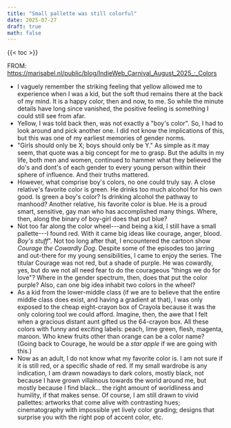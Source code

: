 ```yaml
---
title: "Small pallette was still colorful"
date: 2025-07-27
draft: true
math: false
---
```


{{< toc >}}

FROM:
https://marisabel.nl/public/blog/IndieWeb_Carnival_August_2025_:_Colors

- I vaguely remember the striking feeling that yellow allowed me to
  experience when I was a kid, but the soft thud remains there at the
  back of my mind. It is a happy color, then and now, to me. So while
  the minute details have long since vanished, the positive feeling is
  something I could still see from afar.
- Yellow, I was told back then, was not exactly a "boy's color". So, I
  had to look around and pick another one. I did not know the
  implications of this, but this was one of my earliest memories of
  gender norms.
- "Girls should only be X; boys should only be Y." As simple as it may
  seem, that quote was a big concept for me to grasp. But the adults in
  my life, both men and women, continued to hammer what they believed
  the do's and dont's of each gender to every young person within their
  sphere of influence. And their truths mattered.
- However, what comprise boy's colors, no one could truly say. A close
  relative's favorite color is green. He drinks too much alcohol for his
  own good. Is green a boy's color? Is drinking alcohol the pathway to
  manhood? Another relative, his favorite color is blue. He is a proud
  smart, sensitive, gay man who has accomplished many things. Where,
  then, along the binary of boy-girl does that put blue?
- Not too far along the color wheel---and being a kid, I still have a
  small pallette---I found red. With it came big ideas like courage,
  anger, blood. *Boy's stuff*". Not too long after that, I encountered the cartoon
  show *Courage the Cowardly Dog*. Despite some of the episodes too
  jarring and out-there for my young sensibilities, I came to enjoy the series.
  The titular Courage was not red, but a shade of purple. He was
  cowardly, yes, but do we not all need fear to do the
  courageous "things we do for love"? Where in the gender spectrum,
  then, does that put the color purple? Also, can one big idea inhabit
  two colors in the wheel?
- As a kid from the lower-middle class (if we are to believe that the
  entire middle class does exist, and having a gradient at that), I was
  only exposed to the cheap eight-crayon box of Crayola because it was
  the only coloring tool we could afford. Imagine, then,
  the awe that I felt when a gracious distant aunt gifted us the
  64-crayon box. All these colors with funny and exciting labels: peach,
  lime green, flesh, magenta, maroon. Who knew fruits other than orange
  can be a color name? (Going back to Courage, he would  be a *star apple* if we are going with this.)
- Now as an adult, I do not know what my favorite color is. I am not
  sure if it is still red, or a specific shade of red. If my small
  wardrobe is any indication, I am drawn nowadays to dark colors, mostly
  black, not because I have grown villainous towards the world around
  me, but mostly because I find black... the right amount of worldliness
  and humility, if that makes sense. Of course, I am still drawn to
  vivid pallettes: artworks that come alive with contrasting hues;
  cinematography with impossible yet lively color grading; designs that
  surprise you with the right pop of accent color, etc.
